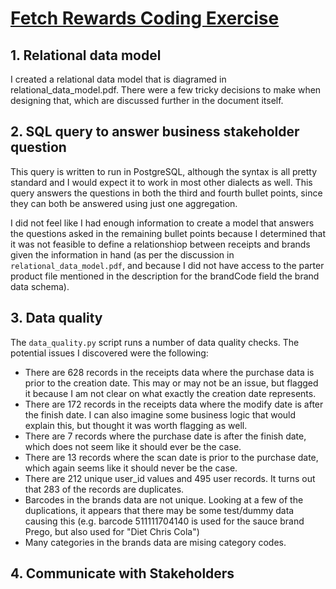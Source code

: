 # [Fetch Rewards Coding Exercise](https://fetch-hiring.s3.amazonaws.com/analytics-engineer/ineeddata-data-modeling/data-modeling.html)

## 1. Relational data model
I created a relational data model that is diagramed in relational_data_model.pdf. There were a few tricky decisions to make when designing that, which are discussed further in the document itself.

## 2. SQL query to answer business stakeholder question
This query is written to run in PostgreSQL, although the syntax is all pretty standard and I would expect it to work in most other dialects as well. This query answers the questions in both the third and fourth bullet points, since they can both be answered using just one aggregation.

I did not feel like I had enough information to create a model that answers the questions asked in the remaining bullet points because I determined that it was not feasible to define a relationshiop between receipts and brands given the information in hand (as per the discussion in `relational_data_model.pdf`, and because I did not have access to the parter product file mentioned in the description for the brandCode field the brand data schema). 

## 3. Data quality
The `data_quality.py` script runs a number of data quality checks. The potential issues I discovered were the following:

- There are 628 records in the receipts data where the purchase data is prior to the creation date. This may or may not be an issue, but flagged it because I am not clear on what exactly the creation date represents.
- There are 172 records in the receipts data where the modify date is after the finish date. I can also imagine some business logic that would explain this, but thought it was worth flagging as well.
- There are 7 records where the purchase date is after the finish date, which does not seem like it should ever be the case.
- There are 13 records where the scan date is prior to the purchase date, which again seems like it should never be the case.
- There are 212 unique user_id values and 495 user records. It turns out that 283 of the records are duplicates.
- Barcodes in the brands data are not unique. Looking at a few of the duplications, it appears that there may be some test/dummy data causing this (e.g. barcode 511111704140 is used for the sauce brand Prego, but also used for "Diet Chris Cola")
- Many categories in the brands data are mising category codes.

## 4. Communicate with Stakeholders
